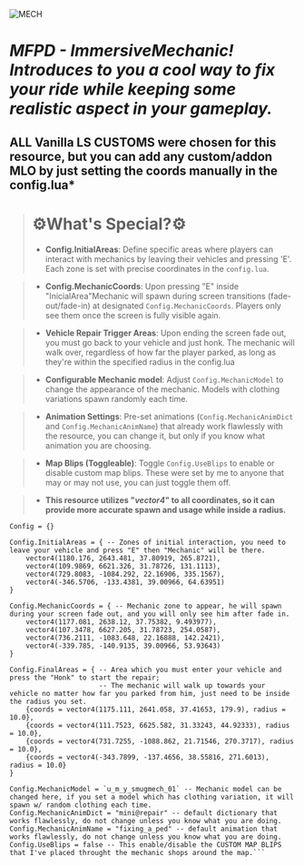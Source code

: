 
![MECH](https://github.com/dsvipeer/MFPD-ImmersiveMechanic/assets/112516086/6e6890d6-0b92-439a-8123-a5a8feb45cd8)


# *MFPD - ImmersiveMechanic! Introduces to you a cool way to fix your ride while keeping some realistic aspect in your gameplay.* 

## ALL Vanilla LS CUSTOMS were chosen for this resource, but you can add any custom/addon MLO by just setting the coords manually in the config.lua*

>   #  **:gear:What's Special?:gear:** 
> * **Config.InitialAreas**: Define specific areas where players can interact with mechanics by leaving their vehicles and pressing 'E'. Each zone is set with precise coordinates in the `config.lua`.

> * **Config.MechanicCoords**: Upon pressing "E" inside "InicialArea"Mechanic will spawn during screen transitions (fade-out/fade-in) at designated `Config.MechanicCoords`. Players only see them once the screen is fully visible again.

> * **Vehicle Repair Trigger Areas**: Upon ending the screen fade out, you must go back to your vehicle and just honk. The mechanic will walk over, regardless of how far the player parked, as long as they're within the specified radius in the config.lua

> * **Configurable Mechanic model**: Adjust `Config.MechanicModel` to change the appearance of the mechanic. Models with clothing variations spawn randomly each time.

> * **Animation Settings**: Pre-set animations (`Config.MechanicAnimDict` and `Config.MechanicAnimName`) that already work flawlessly with the resource, you can change it, but only if you know what animation you are choosing.

> * **Map  Blips (Toggleable)**: Toggle `Config.UseBlips` to enable or disable custom map blips. These were set by me to anyone that may or may not use, you can just toggle them off.


> * **This resource utilizes "*vector4*" to all coordinates, so it can provide more accurate spawn and usage while inside a radius.**


```
Config = {}

Config.InitialAreas = { -- Zones of initial interaction, you need to leave your vehicle and press "E" then "Mechanic" will be there.
	vector4(1180.176, 2643.481, 37.80919, 265.8721),
	vector4(109.9869, 6621.326, 31.78726, 131.1113),
	vector4(729.8083, -1084.292, 22.16906, 335.1567),
	vector4(-346.5706, -133.4381, 39.00966, 64.63951)
}

Config.MechanicCoords = { -- Mechanic zone to appear, he will spawn during your screen fade out, and you will only see him after fade in.
	vector4(1177.081, 2638.12, 37.75382, 9.493977),
    vector4(107.3478, 6627.205, 31.78723, 254.0587),
	vector4(736.2111, -1083.648, 22.16888, 142.2421),
	vector4(-339.785, -140.9135, 39.00966, 53.93643)
}

Config.FinalAreas = { -- Area which you must enter your vehicle and press the "Honk" to start the repair;
                      -- The mechanic will walk up towards your vehicle no matter how far you parked from him, just need to be inside the radius you set.
	{coords = vector4(1175.111, 2641.058, 37.41653, 179.9), radius = 10.0},
	{coords = vector4(111.7523, 6625.582, 31.33243, 44.92333), radius = 10.0},
	{coords = vector4(731.7255, -1088.862, 21.71546, 270.3717), radius = 10.0},
	{coords = vector4(-343.7899, -137.4656, 38.55816, 271.6013), radius = 10.0}
}

Config.MechanicModel = `u_m_y_smugmech_01` -- Mechanic model can be changed here, if you set a model which has clothing variation, it will spawn w/ random clothing each time.
Config.MechanicAnimDict = "mini@repair" -- default dictionary that works flawlessly, do not change unless you know what you are doing.
Config.MechanicAnimName = "fixing_a_ped" -- default animation that works flawlessly, do not change unless you know what you are doing.
Config.UseBlips = false -- This enable/disable the CUSTOM MAP BLIPS that I've placed throught the mechanic shops around the map.```

```

